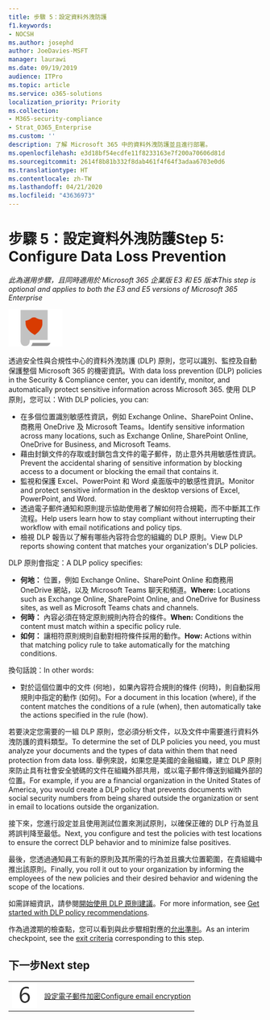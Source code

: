 ```yaml
---
title: 步驟 5：設定資料外洩防護
f1.keywords:
- NOCSH
ms.author: josephd
author: JoeDavies-MSFT
manager: laurawi
ms.date: 09/19/2019
audience: ITPro
ms.topic: article
ms.service: o365-solutions
localization_priority: Priority
ms.collection:
- M365-security-compliance
- Strat_O365_Enterprise
ms.custom: ''
description: 了解 Microsoft 365 中的資料外洩防護並且進行部署。
ms.openlocfilehash: e3d18bf54ecdfe11f8233163e7f200a70606d81d
ms.sourcegitcommit: 2614f8b81b332f8dab461f4f64f3adaa6703e0d6
ms.translationtype: HT
ms.contentlocale: zh-TW
ms.lasthandoff: 04/21/2020
ms.locfileid: "43636973"
---
```

# <a name="step-5-configure-data-loss-prevention"></a><span data-ttu-id="e5bf5-103">步驟 5：設定資料外洩防護</span><span class="sxs-lookup"><span data-stu-id="e5bf5-103">Step 5: Configure Data Loss Prevention</span></span>

<span data-ttu-id="e5bf5-104">*此為選用步驟，且同時適用於 Microsoft 365 企業版 E3 和 E5 版本*</span><span class="sxs-lookup"><span data-stu-id="e5bf5-104">*This step is optional and applies to both the E3 and E5 versions of Microsoft 365 Enterprise*</span></span>

![階段 6：資訊保護](../media/deploy-foundation-infrastructure/infoprotection_icon-small.png)

<span data-ttu-id="e5bf5-106">透過安全性與合規性中心的資料外洩防護 (DLP) 原則，您可以識別、監控及自動保護整個 Microsoft 365 的機密資訊。</span><span class="sxs-lookup"><span data-stu-id="e5bf5-106">With data loss prevention (DLP) policies in the Security & Compliance center, you can identify, monitor, and automatically protect sensitive information across Microsoft 365.</span></span> <span data-ttu-id="e5bf5-107">使用 DLP 原則，您可以：</span><span class="sxs-lookup"><span data-stu-id="e5bf5-107">With DLP policies, you can:</span></span>

- <span data-ttu-id="e5bf5-108">在多個位置識別敏感性資訊，例如 Exchange Online、SharePoint Online、商務用 OneDrive 及 Microsoft Teams。</span><span class="sxs-lookup"><span data-stu-id="e5bf5-108">Identify sensitive information across many locations, such as Exchange Online, SharePoint Online, OneDrive for Business, and Microsoft Teams.</span></span>
- <span data-ttu-id="e5bf5-109">藉由封鎖文件的存取或封鎖包含文件的電子郵件，防止意外共用敏感性資訊。</span><span class="sxs-lookup"><span data-stu-id="e5bf5-109">Prevent the accidental sharing of sensitive information by blocking access to a document or blocking the email that contains it.</span></span>
- <span data-ttu-id="e5bf5-110">監視和保護 Excel、PowerPoint 和 Word 桌面版中的敏感性資訊。</span><span class="sxs-lookup"><span data-stu-id="e5bf5-110">Monitor and protect sensitive information in the desktop versions of Excel, PowerPoint, and Word.</span></span>
- <span data-ttu-id="e5bf5-111">透過電子郵件通知和原則提示協助使用者了解如何符合規範，而不中斷其工作流程。</span><span class="sxs-lookup"><span data-stu-id="e5bf5-111">Help users learn how to stay compliant without interrupting their workflow with email notifications and policy tips.</span></span> 
- <span data-ttu-id="e5bf5-112">檢視 DLP 報告以了解有哪些內容符合您的組織的 DLP 原則。</span><span class="sxs-lookup"><span data-stu-id="e5bf5-112">View DLP reports showing content that matches your organization's DLP policies.</span></span>

<span data-ttu-id="e5bf5-113">DLP 原則會指定：</span><span class="sxs-lookup"><span data-stu-id="e5bf5-113">A DLP policy specifies:</span></span>

- <span data-ttu-id="e5bf5-114">**何地：** 位置，例如 Exchange Online、SharePoint Online 和商務用 OneDrive 網站，以及 Microsoft Teams 聊天和頻道。</span><span class="sxs-lookup"><span data-stu-id="e5bf5-114">**Where:** Locations such as Exchange Online, SharePoint Online, and OneDrive for Business sites, as well as Microsoft Teams chats and channels.</span></span>
- <span data-ttu-id="e5bf5-115">**何時：** 內容必須在特定原則規則內符合的條件。</span><span class="sxs-lookup"><span data-stu-id="e5bf5-115">**When:** Conditions the content must match within a specific policy rule.</span></span>
- <span data-ttu-id="e5bf5-116">**如何：** 讓相符原則規則自動對相符條件採用的動作。</span><span class="sxs-lookup"><span data-stu-id="e5bf5-116">**How:** Actions within that matching policy rule to take automatically for the matching conditions.</span></span>

<span data-ttu-id="e5bf5-117">換句話說：</span><span class="sxs-lookup"><span data-stu-id="e5bf5-117">In other words:</span></span>

- <span data-ttu-id="e5bf5-118">對於這個位置中的文件 (何地)，如果內容符合規則的條件 (何時)，則自動採用規則中指定的動作 (如何)。</span><span class="sxs-lookup"><span data-stu-id="e5bf5-118">For a document in this location (where), if the content matches the conditions of a rule (when), then automatically take the actions specified in the rule (how).</span></span>

<span data-ttu-id="e5bf5-119">若要決定您需要的一組 DLP 原則，您必須分析文件，以及文件中需要進行資料外洩防護的資料類型。</span><span class="sxs-lookup"><span data-stu-id="e5bf5-119">To determine the set of DLP policies you need, you must analyze your documents and the types of data within them that need protection from data loss.</span></span> <span data-ttu-id="e5bf5-120">舉例來說，如果您是美國的金融組織，建立 DLP 原則來防止具有社會安全號碼的文件在組織外部共用，或以電子郵件傳送到組織外部的位置。</span><span class="sxs-lookup"><span data-stu-id="e5bf5-120">For example, if you are a financial organization in the United States of America, you would create a DLP policy that prevents documents with social security numbers from being shared outside the organization or sent in email to locations outside the organization.</span></span>

<span data-ttu-id="e5bf5-121">接下來，您進行設定並且使用測試位置來測試原則，以確保正確的 DLP 行為並且將誤判降至最低。</span><span class="sxs-lookup"><span data-stu-id="e5bf5-121">Next, you configure and test the policies with test locations to ensure the correct DLP behavior and to minimize false positives.</span></span>

<span data-ttu-id="e5bf5-122">最後，您透過通知員工有新的原則及其所需的行為並且擴大位置範圍，在貴組織中推出該原則。</span><span class="sxs-lookup"><span data-stu-id="e5bf5-122">Finally, you roll it out to your organization by informing the employees of the new policies and their desired behavior and widening the scope of the locations.</span></span>

<span data-ttu-id="e5bf5-123">如需詳細資訊，請參閱[開始使用 DLP 原則建議](https://docs.microsoft.com/office365/securitycompliance/get-started-with-dlp-policy-recommendations)。</span><span class="sxs-lookup"><span data-stu-id="e5bf5-123">For more information, see [Get started with DLP policy recommendations](https://docs.microsoft.com/office365/securitycompliance/get-started-with-dlp-policy-recommendations).</span></span>

<span data-ttu-id="e5bf5-124">作為過渡期的檢查點，您可以看到與此步驟相對應的[允出準則](infoprotect-exit-criteria.md#crit-infoprotect-step5)。</span><span class="sxs-lookup"><span data-stu-id="e5bf5-124">As an interim checkpoint, see the [exit criteria](infoprotect-exit-criteria.md#crit-infoprotect-step5) corresponding to this step.</span></span>

## <a name="next-step"></a><span data-ttu-id="e5bf5-125">下一步</span><span class="sxs-lookup"><span data-stu-id="e5bf5-125">Next step</span></span>

|||
|:-------|:-----|
|![步驟 6](../media/stepnumbers/Step6.png)|[<span data-ttu-id="e5bf5-127">設定電子郵件加密</span><span class="sxs-lookup"><span data-stu-id="e5bf5-127">Configure email encryption</span></span>](infoprotect-email-encryption.md)|


